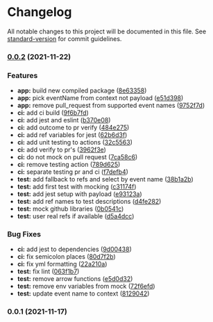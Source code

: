 # Changelog

All notable changes to this project will be documented in this file. See [standard-version](https://github.com/conventional-changelog/standard-version) for commit guidelines.

### [0.0.2](https://github.com/eficode/ff-merge/compare/v0.0.1...v0.0.2) (2021-11-22)


### Features

* **app:** build new compiled package ([8e63358](https://github.com/eficode/ff-merge/commit/8e6335896498738965a6ecd275bad769149918ae))
* **app:** pick eventName from context not payload ([e51d398](https://github.com/eficode/ff-merge/commit/e51d398ab84b4f104d5ec2e1cec25830c1d881b3))
* **app:** remove pull_request from supported event names ([9752f7d](https://github.com/eficode/ff-merge/commit/9752f7dd3a47b50d33f7571c26da0d425e54dca9))
* **ci:** add ci build ([9f6b7fd](https://github.com/eficode/ff-merge/commit/9f6b7fdbeb2bd3fa56481e6b38d152510e91d318))
* **ci:** add jest and eslint ([b370e08](https://github.com/eficode/ff-merge/commit/b370e086a4e57c3d16d747757a00e0ca30efe09f))
* **ci:** add outcome to pr verify ([484e275](https://github.com/eficode/ff-merge/commit/484e27584d38effa18bc8d462adffb7f9149be8a))
* **ci:** add ref variables for jest ([62b6d3f](https://github.com/eficode/ff-merge/commit/62b6d3fcf8e6527676c02f74f52a99fbf3b5c0e8))
* **ci:** add unit testing to actions ([32c5563](https://github.com/eficode/ff-merge/commit/32c55636da8030104ac7967d931543004a698f8a))
* **ci:** add verify to pr's ([3962f3e](https://github.com/eficode/ff-merge/commit/3962f3e3a60ac8f271c44c8896611128beb53230))
* **ci:** do not mock on pull request ([7ca58c6](https://github.com/eficode/ff-merge/commit/7ca58c63950ade057d6e2b1992a79b6dfe80cdf3))
* **ci:** remove testing action ([789d625](https://github.com/eficode/ff-merge/commit/789d625753acf903a081d884bea4988a47bf81ac))
* **ci:** separate testing pr and ci ([f7defb4](https://github.com/eficode/ff-merge/commit/f7defb4ba8619503848139089fd895634d826e32))
* **test:** add fallback to refs and select by event name ([38b1a2b](https://github.com/eficode/ff-merge/commit/38b1a2bc60f1667ad496be03b444bf2682a53239))
* **test:** add first test with mocking ([c31174f](https://github.com/eficode/ff-merge/commit/c31174f904571c5f2725fdf64e5bf7844df525c4))
* **test:** add jest setup with payload ([e93123a](https://github.com/eficode/ff-merge/commit/e93123a792d62697196173005fd69e84fad9b1b5))
* **test:** add ref names to test descriptions ([d4fe282](https://github.com/eficode/ff-merge/commit/d4fe282fa9a5a578c47e76b20a9cff98aa1d9189))
* **test:** mock github libraries ([0b0541c](https://github.com/eficode/ff-merge/commit/0b0541c5d9e66b36c0f993684731d0a2638d26f5))
* **test:** user real refs if available ([d5a4dcc](https://github.com/eficode/ff-merge/commit/d5a4dcc65a39bf7a9008c388addd1307df878ac2))


### Bug Fixes

* **ci:** add jest to dependencies ([9d00438](https://github.com/eficode/ff-merge/commit/9d00438cabcce20c051db4fcf3038d8bf560f10f))
* **ci:** fix semicolon places ([80d7f2b](https://github.com/eficode/ff-merge/commit/80d7f2bb76fabc1f614c5b6d06ca2aa3fea49016))
* **ci:** fix yml formatting ([22a210a](https://github.com/eficode/ff-merge/commit/22a210a84952c103db4a2e28776729633fae5b63))
* **test:** fix lint ([063f1b7](https://github.com/eficode/ff-merge/commit/063f1b7dc2fdf49929ebd3b6db234f1f0bb1512b))
* **test:** remove arrow functions ([e5d0d32](https://github.com/eficode/ff-merge/commit/e5d0d32e77741f864ba479275738aac95c773692))
* **test:** remove env variables from mock ([72f6efd](https://github.com/eficode/ff-merge/commit/72f6efd8c1d2800cc09b82a57695eb057b6f00ce))
* **test:** update event name to context ([8129042](https://github.com/eficode/ff-merge/commit/8129042621bc435de7d846d278eddf99f63b042b))

### 0.0.1 (2021-11-17)
